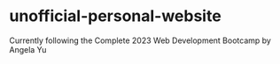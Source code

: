 # unofficial-personal-website

Currently following the Complete 2023 Web Development Bootcamp by Angela Yu
